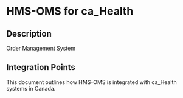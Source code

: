 # HMS-OMS for ca_Health

## Description

Order Management System

## Integration Points

This document outlines how HMS-OMS is integrated with ca_Health systems in Canada.
